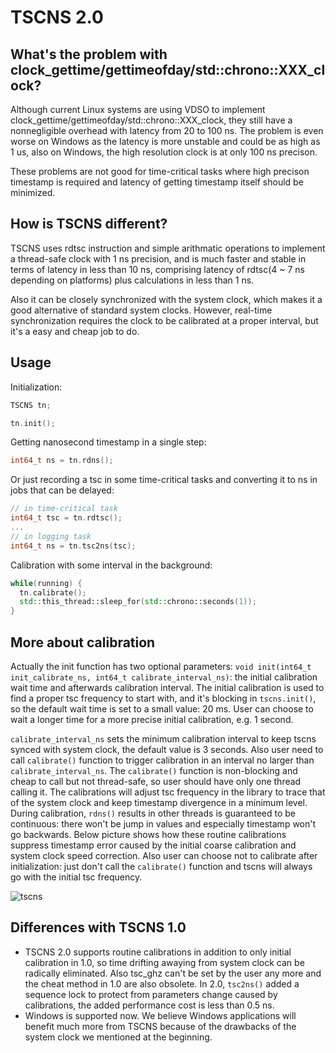 # TSCNS 2.0
## What's the problem with clock_gettime/gettimeofday/std::chrono::XXX_clock?
Although current Linux systems are using VDSO to implement clock_gettime/gettimeofday/std::chrono::XXX_clock, they still have a nonnegligible overhead with latency from 20 to 100 ns. The problem is even worse on Windows as the latency is more unstable and could be as high as 1 us, also on Windows, the high resolution clock is at only 100 ns precison.

These problems are not good for time-critical tasks where high precison timestamp is required and latency of getting timestamp itself should be minimized.

## How is TSCNS different?
TSCNS uses rdtsc instruction and simple arithmatic operations to implement a thread-safe clock with 1 ns precision, and is much faster and stable in terms of latency in less than 10 ns, comprising latency of rdtsc(4 ~ 7 ns depending on platforms) plus calculations in less than 1 ns.

Also it can be closely synchronized with the system clock, which makes it a good alternative of standard system clocks. However, real-time synchronization requires the clock to be calibrated at a proper interval, but it's a easy and cheap job to do.

## Usage
Initialization:
```C++
TSCNS tn;

tn.init();
```

Getting nanosecond timestamp in a single step:
```C++
int64_t ns = tn.rdns();
```

Or just recording a tsc in some time-critical tasks and converting it to ns in jobs that can be delayed:
```C++
// in time-critical task
int64_t tsc = tn.rdtsc();
...
// in logging task
int64_t ns = tn.tsc2ns(tsc);
```

Calibration with some interval in the background:
```C++
while(running) {
  tn.calibrate();
  std::this_thread::sleep_for(std::chrono::seconds(1));
}
```

## More about calibration
Actually the init function has two optional parameters: `void init(int64_t init_calibrate_ns, int64_t calibrate_interval_ns)`: the initial calibration wait time and afterwards calibration interval. The initial calibration is used to find a proper tsc frequency to start with, and it's blocking in `tscns.init()`, so the default wait time is set to a small value: 20 ms. User can choose to wait a longer time for a more precise initial calibration, e.g. 1 second.

`calibrate_interval_ns` sets the minimum calibration interval to keep tscns synced with system clock, the default value is 3 seconds. Also user need to call `calibrate()` function to trigger calibration in an interval no larger than `calibrate_interval_ns`. The `calibrate()` function is non-blocking and cheap to call but not thread-safe, so user should have only one thread calling it. The calibrations will adjust tsc frequency in the library to trace that of the system clock and keep timestamp divergence in a minimum level. During calibration, `rdns()` results in other threads is guaranteed to be continuous: there won't be jump in values and especially timestamp won't go backwards. Below picture shows how these routine calibrations suppress timestamp error caused by the initial coarse calibration and system clock speed correction. Also user can choose not to calibrate after initialization: just don't call the `calibrate()` function and tscns will always go with the initial tsc frequency.

![tscns](https://user-images.githubusercontent.com/11496526/175851336-b92dc8f2-ef6b-4c03-80ec-b7c4e36b2784.png)

## Differences with TSCNS 1.0
* TSCNS 2.0 supports routine calibrations in addition to only initial calibration in 1.0, so time drifting awaying from system clock can be radically eliminated. Also tsc_ghz can't be set by the user any more and the cheat method in 1.0 are also obsolete. In 2.0, `tsc2ns()` added a sequence lock to protect from parameters change caused by calibrations, the added performance cost is less than 0.5 ns.
* Windows is supported now. We believe Windows applications will benefit much more from TSCNS because of the drawbacks of the system clock we mentioned at the beginning.
